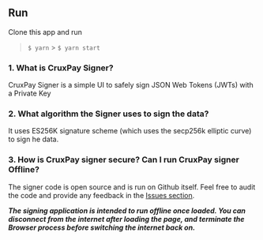 ## Run

Clone this app and run

> `$ yarn` > `$ yarn start`

### 1. What is CruxPay Signer?

CruxPay Signer is a simple UI to safely sign JSON Web Tokens (JWTs) with a Private Key

### 2. What algorithm the Signer uses to sign the data?

It uses ES256K signature scheme (which uses the secp256k elliptic curve) to sign he data.

### 3. How is CruxPay signer secure? Can I run CruxPay signer Offline?

The signer code is open source and is run on Github itself. Feel free to audit the code and provide any feedback in the [Issues section](https://github.com/cruxprotocol/offline-signer/issues).

**_The signing application is intended to run offline once loaded. You can disconnect from the internet after loading the page, and terminate the Browser process before switching the internet back on._**

